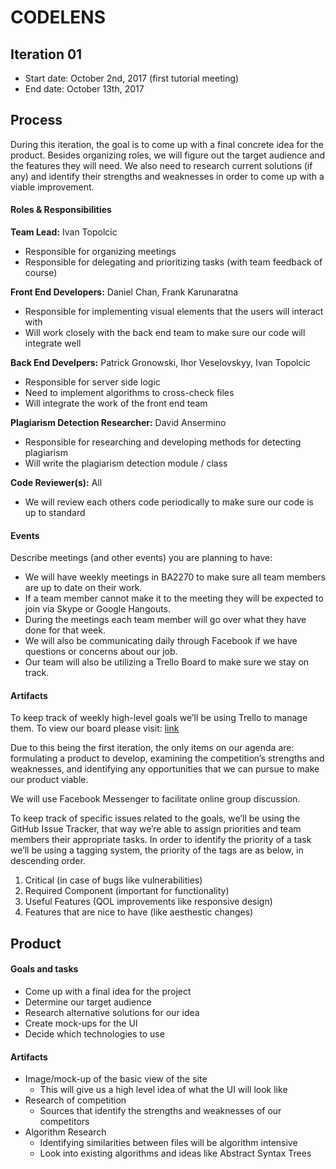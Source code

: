 # CODELENS

## Iteration 01

 * Start date: October 2nd, 2017 (first tutorial meeting)
 * End date: October 13th, 2017

## Process
During this iteration, the goal is to come up with a final concrete idea for the product. Besides organizing roles, we will figure out the target audience and the features they will need. We also need to research current solutions (if any) and identify their strengths and weaknesses in order to come up with a viable improvement.

#### Roles & Responsibilities

**Team Lead:** Ivan Topolcic
 * Responsible for organizing meetings
 * Responsible for delegating and prioritizing tasks (with team feedback of course)

**Front End Developers:** Daniel Chan, Frank Karunaratna
 * Responsible for implementing visual elements that the users will interact with
 * Will work closely with the back end team to make sure our code will integrate well

**Back End Develpers:** Patrick Gronowski, Ihor Veselovskyy, Ivan Topolcic
 * Responsible for server side logic
 * Need to implement algorithms to cross-check files 
 * Will integrate the work of the front end team
 
**Plagiarism Detection Researcher:** David Ansermino
 * Responsible for researching and developing methods for detecting plagiarism
 * Will write the plagiarism detection module / class
 
**Code Reviewer(s):** All
 * We will review each others code periodically to make sure our code is up to standard

#### Events

Describe meetings (and other events) you are planning to have:
 * We will have weekly meetings in BA2270 to make sure all team members are up to date on their work.
 * If a team member cannot make it to the meeting they will be expected to join via Skype or Google Hangouts.
 * During the meetings each team member will go over what they have done for that week.
 * We will also be communicating daily through Facebook if we have questions or concerns about our job.
 * Our team will also be utilizing a Trello Board to make sure we stay on track.

#### Artifacts

To keep track of weekly high-level goals we’ll be using Trello to manage them. To view our board please visit: [link](https://trello.com/b/h5mS5J5d/csc301-team-01)

Due to this being the first iteration, the only items on our agenda are: formulating a product to develop, examining the competition’s strengths and weaknesses, and identifying any opportunities that we can pursue to make our product viable.

We will use Facebook Messenger to facilitate online group discussion.

To keep track of specific issues related to the goals, we’ll be using the GitHub Issue Tracker, that way we’re able to assign priorities and team members their appropriate tasks. In order to identify the priority of a task we’ll be using a tagging system, the priority of the tags are as below, in descending order.
1. Critical (in case of bugs like vulnerabilities)
2. Required Component (important for functionality)
3. Useful Features (QOL improvements like responsive design)
4. Features that are nice to have (like aesthestic changes)

## Product

#### Goals and tasks

 * Come up with a final idea for the project
 * Determine our target audience
 * Research alternative solutions for our idea
 * Create mock-ups for the UI
 * Decide which technologies to use

#### Artifacts

 * Image/mock-up of the basic view of the site
   * This will give us a high level idea of what the UI will look like
 * Research of competition
   * Sources that identify the strengths and weaknesses of our competitors
 * Algorithm Research
   * Identifying similarities between files will be algorithm intensive
   * Look into existing algorithms and ideas like Abstract Syntax Trees
